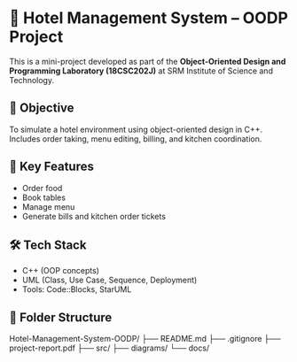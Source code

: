 # 🏨 Hotel Management System – OODP Project

This is a mini-project developed as part of the **Object-Oriented Design and Programming Laboratory (18CSC202J)** at SRM Institute of Science and Technology.

## 📌 Objective
To simulate a hotel environment using object-oriented design in C++. Includes order taking, menu editing, billing, and kitchen coordination.

## 🚀 Key Features
- Order food
- Book tables
- Manage menu
- Generate bills and kitchen order tickets

## 🛠 Tech Stack
- C++ (OOP concepts)
- UML (Class, Use Case, Sequence, Deployment)
- Tools: Code::Blocks, StarUML

## 📂 Folder Structure
Hotel-Management-System-OODP/
├── README.md
├── .gitignore
├── project-report.pdf
├── src/
├── diagrams/
└── docs/
